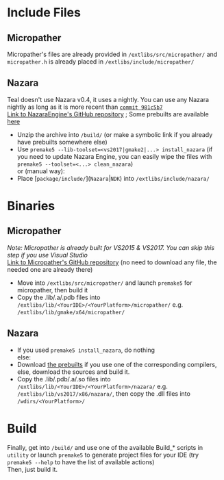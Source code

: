 # Include Files
## Micropather
Micropather's files are already provided in `/extlibs/src/micropather/` and `micropather.h` is already placed in `/extlibs/include/micropather/`

## Nazara
Teal doesn't use Nazara v0.4, it uses a nightly. You can use any Nazara nightly as long as it is more recent than [`commit 981c5b7`](https://github.com/DigitalPulseSoftware/NazaraEngine/commit/981c5b7e2719091fceb68d62664aff36b81c6838)  
[Link to NazaraEngine's GitHub repository](https://github.com/DigitalPulseSoftware/NazaraEngine) ; Some prebuilts are available [here](https://github.com/S6066/NazaraEngine/releases/tag/v0.4.y)  
- Unzip the archive into `/build/` (or make a symbolic link if you already have prebuilts somewhere else)  
- Use `premake5 --lib-toolset=<vs2017|gmake2|...> install_nazara` (if you need to update Nazara Engine, you can easily wipe the files with `premake5 --toolset=<...> clean_nazara`)  
or (manual way):  
- Place \[`package/include/`\](`Nazara`|`NDK`) into `/extlibs/include/nazara/`

# Binaries
## Micropather
*Note: Micropather is already built for VS2015 & VS2017. You can skip this step if you use Visual Studio*  
[Link to Micropather's GitHub repository](https://github.com/leethomason/MicroPather) (no need to download any file, the needed one are already there)  

- Move into `/extlibs/src/micropather/` and launch `premake5` for micropather, then build it  
- Copy the .lib/.a/.pdb files into `/extlibs/lib/<YourIDE>/<YourPlatform>/micropather/` e.g. `/extlibs/lib/gmake/x64/micropather/`

## Nazara
- If you used `premake5 install_nazara`, do nothing  
else:  
- Download [the prebuilts](https://github.com/S6066/NazaraEngine/releases/tag/v0.4.y) if you use one of the corresponding compilers, else, download the sources and build it.  
- Copy the .lib/.pdb/.a/.so files into `/extlibs/lib/<YourIDE>/<YourPlatform>/nazara/` e.g. `/extlibs/lib/vs2017/x86/nazara/`, then copy the .dll files into `/wdirs/<YourPlatform>/`

# Build
Finally, get into `/build/` and use one of the available Build_* scripts in `utility` or launch `premake5` to generate project files for your IDE (try `premake5 --help` to have the list of available actions)  
Then, just build it.